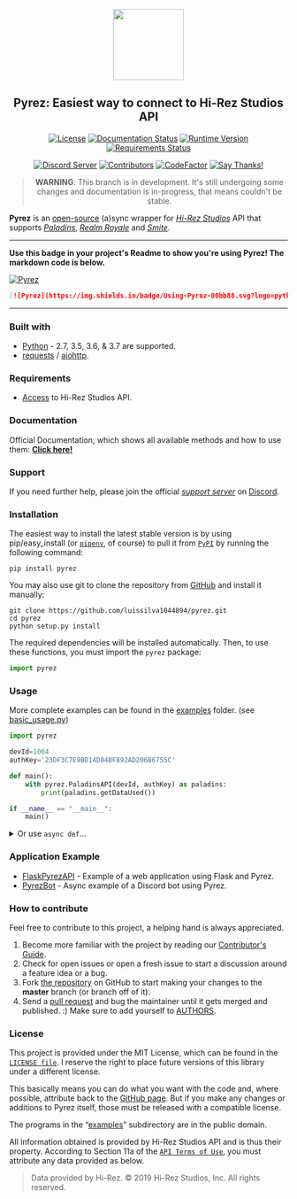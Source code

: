<div  align="center">
<a href="https://github.com/luissilva1044894/Pyrez" title="Pyrez · Github repository" alt="Pyrez: Easiest way to connect to Hi-Rez Studios API!"><img src="https://raw.githubusercontent.com/luissilva1044894/Pyrez/gh-pages/assets/images/Pyrez.png" height="128" width="128"></a>

## Pyrez: Easiest way to connect to Hi-Rez Studios API
[![License](https://img.shields.io/github/license/luissilva1044894/Pyrez.svg?style=plastic&logoWidth=15)][license]
[![Documentation Status](https://readthedocs.org/projects/pyrez/badge/?version=latest)](https://pyrez.readthedocs.io/en/latest/?badge=latest)
[![Runtime Version](https://img.shields.io/pypi/pyversions/pyrez.svg?style=plastic&logo=python&logoWidth=15)][pyrez-pypi]
[![Requirements Status](https://requires.io/github/luissilva1044894/Pyrez/requirements.svg?branch=master)](https://requires.io/github/luissilva1044894/Pyrez/requirements/?branch=master)

[![Discord Server](https://img.shields.io/discord/549020573846470659.svg?style=plastic&logo=discord&logoWidth=15)][support-server-discord]
[![Contributors](https://img.shields.io/github/contributors/luissilva1044894/Pyrez.svg?style=plastic&logo=github&logoWidth=15)](https://github.com/luissilva1044894/Pyrez/graphs/contributors "Contributors")
[![CodeFactor](https://www.codefactor.io/repository/github/luissilva1044894/pyrez/badge/master)](https://www.codefactor.io/repository/github/luissilva1044894/pyrez/overview/master "Pyrez · CodeFactor")
[![Say Thanks!](https://img.shields.io/badge/Say%20Thanks-!-1EAEDB.svg)](https://saythanks.io/to/luissilva1044894 "Say Thanks!")

> **WARNING**: This branch is in development. It's still undergoing some changes and documentation is in-progress, that means couldn't be stable.

</div>

**Pyrez** is an [open-source](https://www.opensource.org "See http://www.opensource.org for the Open Source Definition") (a)sync wrapper for [*Hi-Rez Studios*](https://www.hirezstudios.com "Hi-Rez Studios") API that supports [*Paladins*](https://www.paladins.com "Paladins Game"), [*Realm Royale*](https://www.realmroyale.com "Realm Royale Game") and [*Smite*](https://www.smitegame.com "Smite Game").

----------

**Use this badge in your project's Readme to show you're using Pyrez! The markdown code is below.**

[![Pyrez](https://img.shields.io/badge/Using-Pyrez-00bb88.svg?logo=python&logoWidth=20&style=plastic)](https://github.com/luissilva1044894/pyrez)

```markdown
[![Pyrez](https://img.shields.io/badge/Using-Pyrez-00bb88.svg?logo=python&logoWidth=20&style=plastic)](https://github.com/luissilva1044894/pyrez)
```

----------

### Built with
- [Python](https://www.python.org/ "Requires Python 2.7 or 3.x (3.5 or higher)") - 2.7, 3.5, 3.6, & 3.7 are supported.
- [requests](https://2.python-requests.org/en/stable/ "Requires requests 2.22 or greater") / [aiohttp](https://docs.aiohttp.org/en/stable/ "Requires aiohttp 2.0 or higher").

### Requirements
- [Access](https://pyrez.readthedocs.io/en/latest/getting_started.html#registration "Form access to Hi-Rez Studios API") to Hi-Rez Studios API.

### Documentation
Official Documentation, which shows all available methods and how to use them: [**Click here!**](https://pyrez.readthedocs.io/en/latest/ "Pyrez · Documentation")

### Support
If you need further help, please join the official [*support server*][support-server-discord] on [Discord](https://discordapp.com/ "Discord App").

### Installation
The easiest way to install the latest stable version is by using pip/easy_install (or [`pipenv`](https://docs.pipenv.org), of course) to pull it from [`PyPI`](https://pypi.org "Python's package manager") by running the following command:

	pip install pyrez

You may also use git to clone the repository from [GitHub][github-repo] and install it manually:

	git clone https://github.com/luissilva1044894/pyrez.git
    cd pyrez
    python setup.py install

The required dependencies will be installed automatically.
Then, to use these functions, you must import the `pyrez` package:

```py
import pyrez
```

### Usage
More complete examples can be found in the [examples](./examples) folder. (see [basic_usage.py](./examples/basic_usage.py))

```py
import pyrez

devId=1004
authKey='23DF3C7E9BD14D84BF892AD206B6755C'

def main():
    with pyrez.PaladinsAPI(devId, authKey) as paladins:
        print(paladins.getDataUsed())

if __name__ == "__main__":
	main()
```

<details markdown="1">
<summary>Or use <code>async def</code>...</summary>

If your code uses `async` / `await`, use `async def`:

```python hl_lines="7 12"
fake_dev_id=1004
fake_auth_key='23DF3C7E9BD14D84BF892AD206B6755C'

async def asyncio_loop():
   import pyrez
   async with pyrez.PaladinsAPI.Async(fake_dev_id, fake_auth_key) as paladins:
      print(await paladins.getDataUsed())

def main():
   import asyncio
   try:
      asyncio.run(asyncio_loop())
   except AttributeError:
      loop = asyncio.get_event_loop()
      loop.run_until_complete(asyncio_loop())
   except KeyboardInterrupt:
      pass
   finally:
      loop.close()

if __name__ == '__main__':
   main()
```

</details>

### Application Example

- [FlaskPyrezAPI](https://github.com/luissilva1044894/FlaskPyrezAPI) - Example of a web application using Flask and Pyrez.
- [PyrezBot](https://github.com/luissilva1044894/PyrezBot) - Async example of a Discord bot using Pyrez.

### How to contribute

Feel free to contribute to this project, a helping hand is always appreciated.

1. Become more familiar with the project by reading our [Contributor's Guide](./.github/CONTRIBUTING.md).
2. Check for open issues or open a fresh issue to start a discussion around a feature idea or a bug.
3. Fork [the repository][github-repo] on GitHub to start making your changes to the **master** branch (or branch off of it).
4. Send a [pull request](https://help.github.com/en/articles/creating-a-pull-request-from-a-fork) and bug the maintainer until it gets merged and published. :) Make sure to add yourself to [AUTHORS](./AUTHORS.md).

### License
This project is provided under the MIT License, which can be found in the [`LICENSE file`][license]. I reserve the right to place future versions of this library under a different license.

This basically means you can do what you want with the code and, where possible, attribute back to the [GitHub page][github-repo].
But if you make any changes or additions to Pyrez itself, those must be released with a compatible license.

The programs in the “[examples](./examples)” subdirectory are in the public domain.

All information obtained is provided by Hi-Rez Studios API and is thus their property. According to Section 11a of the [`API Terms of Use`][api-terms-of-use], you must attribute any data provided as below.

> Data provided by Hi-Rez. © 2019 Hi-Rez Studios, Inc. All rights reserved.

[api-terms-of-use]: https://www.hirezstudios.com/wp-content/themes/hi-rez-studios/pdf/api-terms-of-use-agreement.pdf "Hi-Rez Studios API · Terms of Use"
[github-repo]: https://github.com/luissilva1044894/Pyrez "Pyrez · Github repository"
[license]: ./LICENSE "Pyrez · License"
[pyrez-pypi]: https://pypi.org/project/pyrez "Pyrez · PyPI"
[support-server-discord]: https://discord.gg/XkydRPS "Support Server · Discord"
